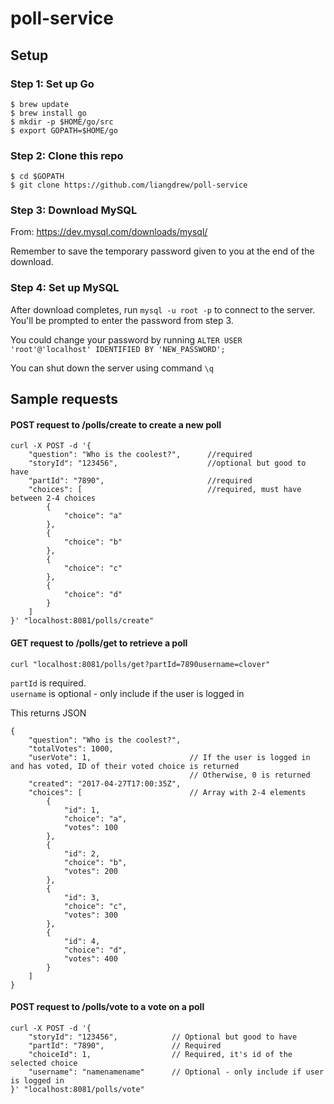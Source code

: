 # poll-service

## Setup

### Step 1: Set up Go

```
$ brew update
$ brew install go
$ mkdir -p $HOME/go/src
$ export GOPATH=$HOME/go
```

### Step 2: Clone this repo
```
$ cd $GOPATH
$ git clone https://github.com/liangdrew/poll-service
```

### Step 3: Download MySQL

From: https://dev.mysql.com/downloads/mysql/

Remember to save the temporary password given to you at the end of the download.

### Step 4: Set up MySQL

After download completes, run `mysql -u root -p` to connect to the server.\
You'll be prompted to enter the password from step 3.

You could change your password by running `ALTER USER 'root'@'localhost' IDENTIFIED BY 'NEW_PASSWORD';`

You can shut down the server using command `\q`

## Sample requests

#### POST request to /polls/create to create a new poll

```
curl -X POST -d '{
    "question": "Who is the coolest?",      //required
    "storyId": "123456",                    //optional but good to have
    "partId": "7890",                       //required
    "choices": [                            //required, must have between 2-4 choices
        {
            "choice": "a"                   
        },
        {
            "choice": "b"
        },
        {
            "choice": "c"
        },
        {
            "choice": "d"
        }
    ]
}' "localhost:8081/polls/create"
```

#### GET request to /polls/get to retrieve a poll

`curl "localhost:8081/polls/get?partId=7890username=clover"`

`partId` is required.\
`username` is optional - only include if the user is logged in

This returns JSON

```
{ 
    "question": "Who is the coolest?",      
    "totalVotes": 1000,
    "userVote": 1,                      // If the user is logged in and has voted, ID of their voted choice is returned
                                        // Otherwise, 0 is returned
    "created": "2017-04-27T17:00:35Z",
    "choices": [                        // Array with 2-4 elements
        {
            "id": 1,
            "choice": "a",
            "votes": 100
        },
        {
            "id": 2,
            "choice": "b",
            "votes": 200
        },
        {
            "id": 3,
            "choice": "c",
            "votes": 300
        },
        {
            "id": 4,
            "choice": "d",
            "votes": 400
        }
    ]
}

```

#### POST request to /polls/vote to a vote on a poll

```
curl -X POST -d '{
    "storyId": "123456",            // Optional but good to have
    "partId": "7890",               // Required
    "choiceId": 1,                  // Required, it's id of the selected choice
    "username": "namenamename"      // Optional - only include if user is logged in
}' "localhost:8081/polls/vote"
```

